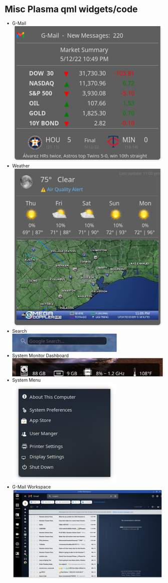 # Misc Plasma qml widgets/code

* G-Mail <br>
![G-Mail](gmail.png)
* Weather <br>
![Weather](weather1.png)
* Search <br>
![Search](search.png)
* System Monitor Dashboard <br>
![System dashboard](dashboard.png)
* System Menu <br>
![System menu](system-menu.png)
* G-Mail Workspace <br>
![G-Mail Workspace](Screenshot_gmail.png)
